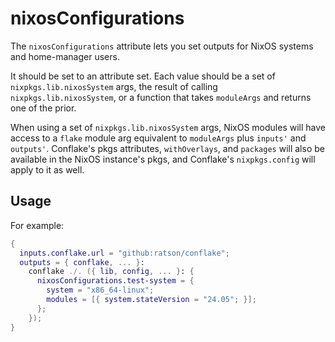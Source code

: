 # nixosConfigurations

The `nixosConfigurations` attribute lets you set outputs for NixOS systems and
home-manager users.

It should be set to an attribute set. Each value should be a set of
`nixpkgs.lib.nixosSystem` args, the result of calling `nixpkgs.lib.nixosSystem`,
or a function that takes `moduleArgs` and returns one of the prior.

When using a set of `nixpkgs.lib.nixosSystem` args, NixOS modules will have
access to a `flake` module arg equivalent to `moduleArgs` plus `inputs'` and
`outputs'`. Conflake's pkgs attributes, `withOverlays`, and `packages` will
also be available in the NixOS instance's pkgs, and Conflake's
`nixpkgs.config` will apply to it as well.

## Usage

For example:

```nix
{
  inputs.conflake.url = "github:ratson/conflake";
  outputs = { conflake, ... }:
    conflake ./. ({ lib, config, ... }: {
      nixosConfigurations.test-system = {
        system = "x86_64-linux";
        modules = [{ system.stateVersion = "24.05"; }];
      };
    });
}
```
